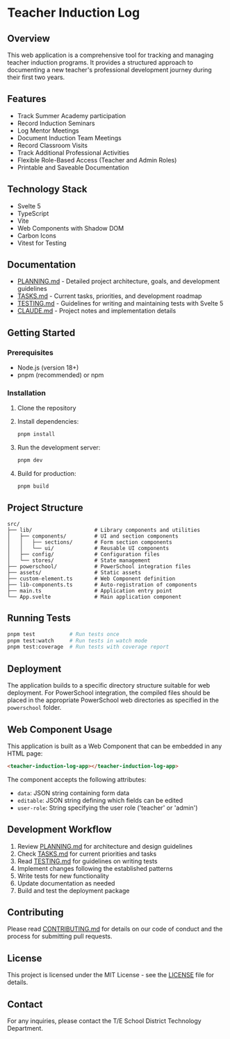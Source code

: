 # Teacher Induction Log

## Overview

This web application is a comprehensive tool for tracking and managing teacher induction programs. It provides a structured approach to documenting a new teacher's professional development journey during their first two years.

## Features

- Track Summer Academy participation
- Record Induction Seminars
- Log Mentor Meetings
- Document Induction Team Meetings
- Record Classroom Visits
- Track Additional Professional Activities
- Flexible Role-Based Access (Teacher and Admin Roles)
- Printable and Saveable Documentation

## Technology Stack

- Svelte 5
- TypeScript
- Vite
- Web Components with Shadow DOM
- Carbon Icons
- Vitest for Testing

## Documentation

- [PLANNING.md](PLANNING.md) - Detailed project architecture, goals, and development guidelines
- [TASKS.md](TASKS.md) - Current tasks, priorities, and development roadmap
- [TESTING.md](TESTING.md) - Guidelines for writing and maintaining tests with Svelte 5
- [CLAUDE.md](CLAUDE.md) - Project notes and implementation details

## Getting Started

### Prerequisites

- Node.js (version 18+)
- pnpm (recommended) or npm

### Installation

1. Clone the repository
2. Install dependencies:
   ```bash
   pnpm install
   ```

3. Run the development server:
   ```bash
   pnpm dev
   ```

4. Build for production:
   ```bash
   pnpm build
   ```

## Project Structure

```
src/
├── lib/                    # Library components and utilities
│   ├── components/         # UI and section components
│   │   ├── sections/       # Form section components
│   │   └── ui/             # Reusable UI components
│   ├── config/             # Configuration files
│   └── stores/             # State management
├── powerschool/            # PowerSchool integration files
├── assets/                 # Static assets
├── custom-element.ts       # Web Component definition
├── lib-components.ts       # Auto-registration of components
├── main.ts                 # Application entry point
└── App.svelte              # Main application component
```

## Running Tests

```bash
pnpm test           # Run tests once
pnpm test:watch     # Run tests in watch mode
pnpm test:coverage  # Run tests with coverage report
```

## Deployment

The application builds to a specific directory structure suitable for web deployment. For PowerSchool integration, the compiled files should be placed in the appropriate PowerSchool web directories as specified in the `powerschool` folder.

## Web Component Usage

This application is built as a Web Component that can be embedded in any HTML page:

```html
<teacher-induction-log-app></teacher-induction-log-app>
```

The component accepts the following attributes:
- `data`: JSON string containing form data
- `editable`: JSON string defining which fields can be edited
- `user-role`: String specifying the user role ('teacher' or 'admin')

## Development Workflow

1. Review [PLANNING.md](PLANNING.md) for architecture and design guidelines
2. Check [TASKS.md](TASKS.md) for current priorities and tasks
3. Read [TESTING.md](TESTING.md) for guidelines on writing tests
4. Implement changes following the established patterns
5. Write tests for new functionality
6. Update documentation as needed
7. Build and test the deployment package

## Contributing

Please read [CONTRIBUTING.md](CONTRIBUTING.md) for details on our code of conduct and the process for submitting pull requests.

## License

This project is licensed under the MIT License - see the [LICENSE](LICENSE) file for details.

## Contact

For any inquiries, please contact the T/E School District Technology Department.